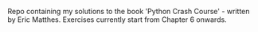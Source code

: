 Repo containing my solutions to the book 'Python Crash Course' - written by Eric Matthes.
Exercises currently start from Chapter 6 onwards.
